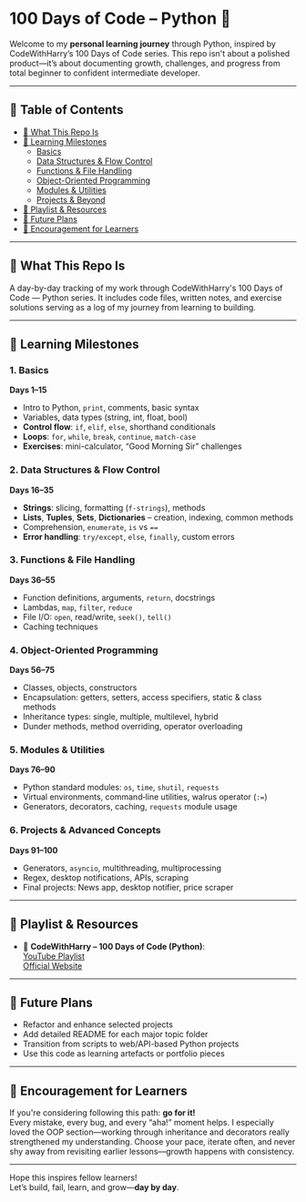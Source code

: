 # 100 Days of Code – Python 📘

Welcome to my **personal learning journey** through Python, inspired by CodeWithHarry’s 100 Days of Code series. This repo isn't about a polished product—it’s about documenting growth, challenges, and progress from total beginner to confident intermediate developer.

---

## 📌 Table of Contents
- [🏁 What This Repo Is](#%F0%9F%8F%81-what-this-repo-is)
- [🎯 Learning Milestones](#%F0%9F%8E%AF-learning-milestones)
  - [Basics](#basics)
  - [Data Structures & Flow Control](#data-structures--flow-control)
  - [Functions & File Handling](#functions--file-handling)
  - [Object-Oriented Programming](#object-oriented-programming)
  - [Modules & Utilities](#modules--utilities)
  - [Projects & Beyond](#projects--beyond)
- [🔗 Playlist & Resources](#%F0%9F%94%97-playlist--resources)
- [📝 Future Plans](#%F0%9F%93%9D-future-plans)
- [💬 Encouragement for Learners](#%F0%9F%92%AC-encouragement-for-learners)

---

## 🏁 What This Repo Is

A day-by-day tracking of my work through CodeWithHarry's 100 Days of Code — Python series. It includes code files, written notes, and exercise solutions serving as a log of my journey from learning to building.

---

## 🎯 Learning Milestones

### 1. Basics
**Days 1–15**
- Intro to Python, `print`, comments, basic syntax
- Variables, data types (string, int, float, bool)
- **Control flow**: `if`, `elif`, `else`, shorthand conditionals
- **Loops**: `for`, `while`, `break`, `continue`, `match-case`
- **Exercises**: mini-calculator, “Good Morning Sir” challenges

### 2. Data Structures & Flow Control
**Days 16–35**
- **Strings**: slicing, formatting (`f-strings`), methods
- **Lists**, **Tuples**, **Sets**, **Dictionaries** – creation, indexing, common methods
- Comprehension, `enumerate`, `is` vs `==`
- **Error handling**: `try/except`, `else`, `finally`, custom errors

### 3. Functions & File Handling
**Days 36–55**
- Function definitions, arguments, `return`, docstrings
- Lambdas, `map`, `filter`, `reduce`
- File I/O: `open`, read/write, `seek()`, `tell()`
- Caching techniques

### 4. Object-Oriented Programming
**Days 56–75**
- Classes, objects, constructors
- Encapsulation: getters, setters, access specifiers, static & class methods
- Inheritance types: single, multiple, multilevel, hybrid
- Dunder methods, method overriding, operator overloading

### 5. Modules & Utilities
**Days 76–90**
- Python standard modules: `os`, `time`, `shutil`, `requests`
- Virtual environments, command‑line utilities, walrus operator (`:=`)
- Generators, decorators, caching, `requests` module usage

### 6. Projects & Advanced Concepts
**Days 91–100**
- Generators, `asyncio`, multithreading, multiprocessing
- Regex, desktop notifications, APIs, scraping
- Final projects: News app, desktop notifier, price scraper

---

## 🔗 Playlist & Resources

- 🎥 **CodeWithHarry – 100 Days of Code (Python)**:  
  [YouTube Playlist](https://www.youtube.com/playlist?list=PLu0W_9lII9agICnT8t4iYVSZ3eykIAOME)  
  [Official Website](https://www.codewithharry.com/)

---

## 📝 Future Plans

- Refactor and enhance selected projects
- Add detailed README for each major topic folder
- Transition from scripts to web/API-based Python projects
- Use this code as learning artefacts or portfolio pieces

---

## 💬 Encouragement for Learners

If you're considering following this path: **go for it!**  
Every mistake, every bug, and every “aha!” moment helps. I especially loved the OOP section—working through inheritance and decorators really strengthened my understanding. Choose your pace, iterate often, and never shy away from revisiting earlier lessons—growth happens with consistency.

---

Hope this inspires fellow learners!  
Let’s build, fail, learn, and grow—**day by day**.
